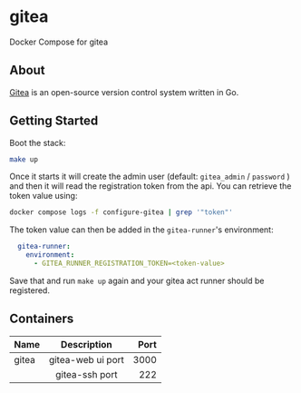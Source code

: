 # gitea

Docker Compose for gitea

## About

[Gitea](https://about.gitea.com/) is an open-source version control system written in Go.

## Getting Started

Boot the stack:

```bash
make up
```

Once it starts it will create the admin user (default: `gitea_admin` / `password` ) and then it will read the registration token from the api. You can retrieve the token value using:

```bash
docker compose logs -f configure-gitea | grep '"token"'
```

The token value can then be added in the `gitea-runner`'s environment:

```yaml
  gitea-runner:
    environment:
      - GITEA_RUNNER_REGISTRATION_TOKEN=<token-value>
```

Save that and run `make up` again and your gitea act runner should be registered.

## Containers

| Name              | Description                | Port  |
| :---------------- | :------------------------: | ----: |
| gitea             | gitea-web ui port          | 3000  |
|                   | gitea-ssh port             | 222  |

